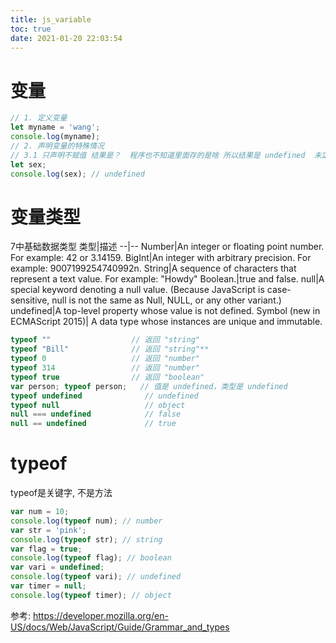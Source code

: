 ```yaml
---
title: js_variable
toc: true
date: 2021-01-20 22:03:54
---
```


# 变量
```js
// 1. 定义变量
let myname = 'wang';
console.log(myname);
// 2. 声明变量的特殊情况
// 3.1 只声明不赋值 结果是？  程序也不知道里面存的是啥 所以结果是 undefined  未定义的
let sex;
console.log(sex); // undefined
```
# 变量类型
7中基础数据类型
类型|描述
--|--
Number|An integer or floating point number. For example: 42 or 3.14159.
BigInt|An integer with arbitrary precision. For example: 9007199254740992n.
String|A sequence of characters that represent a text value. For example: "Howdy"
Boolean.|true and false.
null|A special keyword denoting a null value. (Because JavaScript is case-sensitive, null is not the same as Null, NULL, or any other variant.)
undefined|A top-level property whose value is not defined.
Symbol (new in ECMAScript 2015)| A data type whose instances are unique and immutable.

```js
typeof ""                  // 返回 "string"
typeof "Bill"              // 返回 "string"**
typeof 0                   // 返回 "number"
typeof 314                 // 返回 "number"
typeof true				   // 返回 "boolean"
var person; typeof person;   // 值是 undefined，类型是 undefined
typeof undefined              // undefined
typeof null                   // object
null === undefined            // false
null == undefined             // true
```
# typeof
typeof是关键字, 不是方法
```js
var num = 10;
console.log(typeof num); // number
var str = 'pink';
console.log(typeof str); // string
var flag = true;
console.log(typeof flag); // boolean
var vari = undefined;
console.log(typeof vari); // undefined
var timer = null;
console.log(typeof timer); // object
```


参考:
https://developer.mozilla.org/en-US/docs/Web/JavaScript/Guide/Grammar_and_types